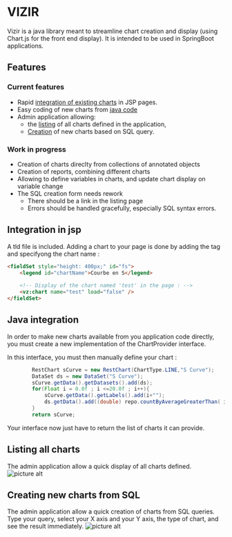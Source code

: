 # VIZIR

Vizir is a java library meant to streamline chart creation and display (using Chart.js for the front end display).
It is intended to be used in SpringBoot applications.

## Features
### Current features
* Rapid [integration of existing charts](#Integration-in-jsp) in JSP pages.
* Easy coding of new charts from [java code](#java-integration)
* Admin application allowing:
  * the [listing](#Listing) of all charts defined in the application,
  * [Creation](#Creating) of new charts based on SQL query.

### Work in progress
 * Creation of charts direclty from collections of annotated objects
 * Creation of reports, combining different charts
 * Allowing to define variables in charts, and update chart display on variable change
 * The SQL creation form needs rework
   * There should be a link in the listing page
   * Errors should be handled gracefully, especially SQL syntax errors.
 

## Integration in jsp ##
  
A tld file is included. Adding a chart to your page is done by adding the tag and specifyong the chart name :
```html
<fieldSet style="height: 400px;" id="fs">
	<legend id="chartName">Courbe en S</legend>
	
	<!-- Display of the chart named 'test' in the page : -->
    <vz:chart name="test" load="false" />
</fieldSet>
`````
## Java integration
In order to make new charts available from you application code directly, you must create a new implementation of the ChartProvider interface.

In this interface, you must then manually define your chart :
````java
		RestChart sCurve = new RestChart(ChartType.LINE,"S Curve");
		DataSet ds = new DataSet("S Curve");
		sCurve.getData().getDatasets().add(ds);
		for(Float i = 0.0f ; i <=20.0f ; i++){
			sCurve.getData().getLabels().add(i+"");
			ds.getData().add((double) repo.countByAverageGreaterThan( i ));
		}
		return sCurve;
````
Your interface now just have to return the list of charts it can provide.
## Listing all charts

The admin application allow a quick display of all charts defined.
![picture alt](chartList.PNG "Title is optional")


## Creating new charts from SQL

The admin application allow a quick creation of charts from SQL queries.
Type your query, select your X axis and your Y axis, the type of chart, and see the result immediately.
![picture alt](chartFromSQL.PNG "Title is optional")
